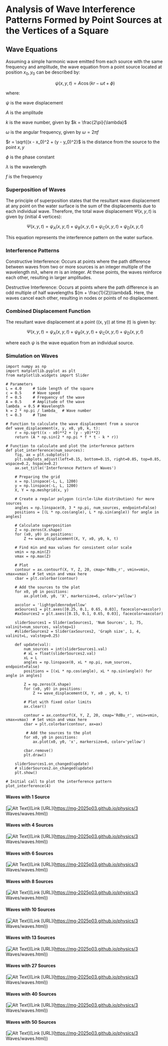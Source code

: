 # Analysis of Wave Interference Patterns Formed by Point Sources at the Vertices of a Square

## Wave Equations

Assuming a simple harmonic wave emitted from each source with the same frequency and amplitude, the wave equation from a point source located at position $x_0, y_0$ can be described by:

$$
\psi(x, y, t) = A \cos(kr - \omega t + \phi)
$$

where:

$\psi$ is the wave displacement

$A$ is the amplitude

$k$ is the wave number, given by $k = \frac{2\pi}{\lambda}$

$\omega$ is the angular frequency, given by $\omega = 2\pi f$

$r = \sqrt{(x - x_0)^2 + (y - y_0)^2}$ is the distance from the source to the point $x, y$

$\phi$ is the phase constant

$\lambda$ is the wavelength

$f$ is the frequency

### Superposition of Waves

The principle of superposition states that the resultant wave displacement at any point on the water surface is the sum of the displacements due to each individual wave. Therefore, the total wave displacement $\Psi(x, y, t)$ is given by (initial 4 vertices):

$$
\Psi(x, y, t) = \psi_A(x, y, t) + \psi_B(x, y, t) + \psi_C(x, y, t) + \psi_D(x, y, t)
$$

This equation represents the interference pattern on the water surface.

### Interference Patterns

Constructive Interference: Occurs at points where the path difference between waves from two or more sources is an integer multiple of the wavelength $m\lambda$, where $m$ is an integer. At these points, the waves reinforce each other, resulting in larger amplitudes.

Destructive Interference: Occurs at points where the path difference is an odd multiple of half wavelengths $(m + \frac{1}{2})\lambda$. Here, the waves cancel each other, resulting in nodes or points of no displacement.

### Combined Displacement Function

The resultant wave displacement at a point ((x, y)) at time (t) is given by:

$$
\Psi(x, y, t) = \psi_A(x, y, t) + \psi_B(x, y, t) + \psi_C(x, y, t) + \psi_D(x, y, t)
$$

where each $\psi$ is the wave equation from an individual source.

### Simulation on Waves

```
import numpy as np
import matplotlib.pyplot as plt
from matplotlib.widgets import Slider

# Parameters
L = 4.0     # Side length of the square
c = 0.5     # Wave speed
f = 0.5     # Frequency of the wave
A = 0.5     # Amplitude of the wave
lambda_ = 0.5 # Wavelength
k = 2 * np.pi / lambda_  # Wave number
t = 0.3     # Time

# Function to calculate the wave displacement from a source
def wave_displacement(x, y, x0, y0, k, t):
    r = np.sqrt((x - x0)**2 + (y - y0)**2)
    return (A * np.sin(2 * np.pi * f * t - k * r)) 

# Function to calculate and plot the interference pattern
def plot_interference(num_sources):
    fig, ax = plt.subplots()
    plt.subplots_adjust(left=0.15, bottom=0.15, right=0.85, top=0.85, wspace=0.2, hspace=0.2)
    ax.set_title('Interference Pattern of Waves')

    # Preparing the grid
    x = np.linspace(-L, L, 1200)
    y = np.linspace(-L, L, 1200)
    X, Y = np.meshgrid(x, y)

    # Create a regular polygon (circle-like distribution) for more sources
    angles = np.linspace(0, 3 * np.pi, num_sources, endpoint=False)
    positions = [(L * np.cos(angle), L * np.sin(angle)) for angle in angles]

    # Calculate superposition
    Z = np.zeros(X.shape)
    for (x0, y0) in positions:
        Z += wave_displacement(X, Y, x0, y0, k, t)

    # Find min and max values for consistent color scale
    vmin = np.min(Z)
    vmax = np.max(Z)

    # Plot
    contour = ax.contourf(X, Y, Z, 20, cmap='RdBu_r', vmin=vmin, vmax=vmax)  # Set vmin and vmax here
    cbar = plt.colorbar(contour)

    # Add the sources to the plot
    for x0, y0 in positions:
        ax.plot(x0, y0, 'X', markersize=6, color='yellow')

    axcolor = 'lightgoldenrodyellow'
    axSources1 = plt.axes([0.25, 0.1, 0.65, 0.03], facecolor=axcolor)
    #axSources2 = plt.axes([0.15, 0.1, 0.65, 0.03], facecolor=axcolor)

    sliderSources1 = Slider(axSources1, 'Num Sources', 1, 75, valinit=num_sources, valstep=1)
    #sliderSources2 = Slider(axSources2, 'Graph size', 1, 4, valinit=L, valstep=0.25)

    def update(val):
        num_sources = int(sliderSources1.val)
        # xL = float(sliderSources2.val)
        xL = L
        angles = np.linspace(0, xL * np.pi, num_sources, endpoint=False)
        positions = [(xL * np.cos(angle), xL * np.sin(angle)) for angle in angles]

        Z = np.zeros(X.shape)
        for (x0, y0) in positions:
            Z += wave_displacement(X, Y, x0 , y0, k, t)

        # Plot with fixed color limits
        ax.clear()

        contour = ax.contourf(X, Y, Z, 20, cmap='RdBu_r', vmin=vmin, vmax=vmax)  # Set vmin and vmax here
        cbar = plt.colorbar(contour, ax=ax)

         # Add the sources to the plot
        for x0, y0 in positions:
            ax.plot(x0, y0, 'x', markersize=6, color='yellow')

        cbar.remove()
        plt.draw()

    sliderSources1.on_changed(update)
    # sliderSources2.on_changed(update)
    plt.show()

# Initial call to plot the interference pattern
plot_interference(4)
```

#### Waves with 1 Source

[![ Alt Text](https://mg-2025p03.github.io/physics/_pics/Waves01.png])](Link [URL](https://mg-2025p03.github.io/physics/3 Waves/waves.html))

#### Waves with 4 Sources

[![ Alt Text](https://mg-2025p03.github.io/physics/_pics/Waves04.png])](Link [URL](https://mg-2025p03.github.io/physics/3 Waves/waves.html))

#### Waves with 6 Sources

[![ Alt Text](https://mg-2025p03.github.io/physics/_pics/Waves06.png])](Link [URL](https://mg-2025p03.github.io/physics/3 Waves/waves.html))

#### Waves with 8 Sources

[![ Alt Text](https://mg-2025p03.github.io/physics/_pics/Waves08.png])](Link [URL](https://mg-2025p03.github.io/physics/3 Waves/waves.html))

#### Waves with 10 Sources

[![ Alt Text](https://mg-2025p03.github.io/physics/_pics/Waves10.png])](Link [URL](https://mg-2025p03.github.io/physics/3 Waves/waves.html))

#### Waves with 13 Sources

[![ Alt Text](https://mg-2025p03.github.io/physics/_pics/Waves13.png])](Link [URL](https://mg-2025p03.github.io/physics/3 Waves/waves.html))

#### Waves with 27 Sources

[![ Alt Text](https://mg-2025p03.github.io/physics/_pics/Waves27.png])](Link [URL](https://mg-2025p03.github.io/physics/3 Waves/waves.html))

#### Waves with 40 Sources

[![ Alt Text](https://mg-2025p03.github.io/physics/_pics/Waves40.png])](Link [URL](https://mg-2025p03.github.io/physics/3 Waves/waves.html))

#### Waves with 50 Sources

[![ Alt Text](https://mg-2025p03.github.io/physics/_pics/Waves50.png])](Link [URL](https://mg-2025p03.github.io/physics/3 Waves/waves.html))